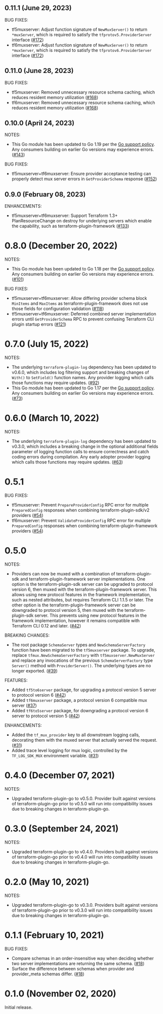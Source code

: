 ## 0.11.1 (June 29, 2023)

BUG FIXES:

* tf5muxserver: Adjust function signature of `NewMuxServer()` to return `*muxServer`, which is required to satisfy the `tfprotov5.ProviderServer` interface ([#172](https://github.com/hashicorp/terraform-plugin-mux/issues/172))
* tf6muxserver: Adjust function signature of `NewMuxServer()` to return `*muxServer`, which is required to satisfy the `tfprotov6.ProviderServer` interface ([#172](https://github.com/hashicorp/terraform-plugin-mux/issues/172))

## 0.11.0 (June 28, 2023)

BUG FIXES:

* tf5muxserver: Removed unnecessary resource schema caching, which reduces resident memory utilization ([#168](https://github.com/hashicorp/terraform-plugin-mux/issues/168))
* tf6muxserver: Removed unnecessary resource schema caching, which reduces resident memory utilization ([#168](https://github.com/hashicorp/terraform-plugin-mux/issues/168))

## 0.10.0 (April 24, 2023)

NOTES:

* This Go module has been updated to Go 1.19 per the [Go support policy](https://golang.org/doc/devel/release.html#policy). Any consumers building on earlier Go versions may experience errors. ([#143](https://github.com/hashicorp/terraform-plugin-mux/issues/143))

BUG FIXES:

* tf5muxserver+tf6muxserver: Ensure provider acceptance testing can properly detect mux server errors in `GetProviderSchema` response ([#152](https://github.com/hashicorp/terraform-plugin-mux/issues/152))

## 0.9.0 (February 08, 2023)

ENHANCEMENTS:

* tf5muxserver+tf6muxserver: Support Terraform 1.3+ PlanResourceChange on destroy for underlying servers which enable the capability, such as terraform-plugin-framework ([#133](https://github.com/hashicorp/terraform-plugin-mux/issues/133))

# 0.8.0 (December 20, 2022)

NOTES:

* This Go module has been updated to Go 1.18 per the [Go support policy](https://golang.org/doc/devel/release.html#policy). Any consumers building on earlier Go versions may experience errors. ([#101](https://github.com/hashicorp/terraform-plugin-mux/issues/101))

BUG FIXES:

* tf5muxserver+tf6muxserver: Allow differing provider schema block `MinItems` and `MaxItems` as terraform-plugin-framework does not use those fields for configuration validation ([#118](https://github.com/hashicorp/terraform-plugin-mux/issues/118))
* tf5muxserver+tf6muxserver: Deferred combined server implementation errors until `GetProviderSchema` RPC to prevent confusing Terraform CLI plugin startup errors ([#121](https://github.com/hashicorp/terraform-plugin-mux/issues/121))

# 0.7.0 (July 15, 2022)

NOTES:

* The underlying `terraform-plugin-log` dependency has been updated to v0.6.0, which includes log filtering support and breaking changes of `With()` to `SetField()` function names. Any provider logging which calls those functions may require updates. ([#92](https://github.com/hashicorp/terraform-plugin-mux/issues/92))
* This Go module has been updated to Go 1.17 per the [Go support policy](https://golang.org/doc/devel/release.html#policy). Any consumers building on earlier Go versions may experience errors. ([#73](https://github.com/hashicorp/terraform-plugin-mux/issues/73))

# 0.6.0 (March 10, 2022)

NOTES:

* The underlying `terraform-plugin-log` dependency has been updated to v0.3.0, which includes a breaking change in the optional additional fields parameter of logging function calls to ensure correctness and catch coding errors during compilation. Any early adopter provider logging which calls those functions may require updates. ([#63](https://github.com/hashicorp/terraform-plugin-mux/issues/63))

# 0.5.1

BUG FIXES:

* tf5muxserver: Prevent `PrepareProviderConfig` RPC error for multiple `PreparedConfig` responses when combining terraform-plugin-sdk/v2 providers ([#54](https://github.com/hashicorp/terraform-plugin-mux/issues/54))
* tf6muxserver: Prevent `ValidateProviderConfig` RPC error for multiple `PreparedConfig` responses when combining terraform-plugin-framework providers ([#54](https://github.com/hashicorp/terraform-plugin-mux/issues/54))

# 0.5.0

NOTES:

* Providers can now be muxed with a combination of terraform-plugin-sdk and terraform-plugin-framework server implementations. One option is the terraform-plugin-sdk server can be upgraded to protocol version 6, then muxed with the terraform-plugin-framework server. This allows using new protocol features in the framework implementation, such as nested attributes, but requires Terraform CLI 1.1.5 or later. The other option is the terraform-plugin-framework server can be downgraded to protocol version 5, then muxed with the terraform-plugin-sdk server. This prevents using new protocol features in the framework implementation, however it remains compatible with Terraform CLI 0.12 and later. ([#42](https://github.com/hashicorp/terraform-plugin-mux/issues/42))

BREAKING CHANGES:

* The root package `SchemaServer` types and `NewSchemaServerFactory` function have been migrated to the `tf5muxserver` package. To upgrade, replace `tfmux.NewSchemaServerFactory` with `tf5muxserver.NewMuxServer` and replace any invocations of the previous `SchemaServerFactory` type `Server()` method with `ProviderServer()`. The underlying types are no longer exported. ([#39](https://github.com/hashicorp/terraform-plugin-mux/issues/39))

FEATURES:

* Added `tf5to6server` package, for upgrading a protocol version 5 server to protocol version 6 ([#42](https://github.com/hashicorp/terraform-plugin-mux/issues/42))
* Added `tf6muxserver` package, a protocol version 6 compatible mux server ([#37](https://github.com/hashicorp/terraform-plugin-mux/issues/37))
* Added `tf6to5server` package, for downgrading a protocol version 6 server to protocol version 5 ([#42](https://github.com/hashicorp/terraform-plugin-mux/issues/42))

ENHANCEMENTS:

* Added the `tf_mux_provider` key to all downstream logging calls, decorating them with the muxed server that actually served the request. ([#31](https://github.com/hashicorp/terraform-plugin-mux/issues/31))
* Added trace level logging for mux logic, controlled by the `TF_LOG_SDK_MUX` environment variable. ([#31](https://github.com/hashicorp/terraform-plugin-mux/issues/31))

# 0.4.0 (December 07, 2021)

NOTES:

* Upgraded terraform-plugin-go to v0.5.0. Provider built against versions of terraform-plugin-go prior to v0.5.0 will run into compatibility issues due to breaking changes in terraform-plugin-go.

# 0.3.0 (September 24, 2021)

NOTES:

* Upgraded terraform-plugin-go to v0.4.0. Providers built against versions of terraform-plugin-go prior to v0.4.0 will run into compatibility issues due to breaking changes in terraform-plugin-go.

# 0.2.0 (May 10, 2021)

NOTES:

* Upgraded terraform-plugin-go to v0.3.0. Providers built against versions of terraform-plugin-go prior to v0.3.0 will run into compatibility issues due to breaking changes in terraform-plugin-go.

# 0.1.1 (February 10, 2021)

BUG FIXES:

* Compare schemas in an order-insensitive way when deciding whether two server implementations are returning the same schema. ([#18](https://github.com/hashicorp/terraform-plugin-mux/issues/18))
* Surface the difference between schemas when provider and provider_meta schemas differ. ([#18](https://github.com/hashicorp/terraform-plugin-mux/issues/18))

# 0.1.0 (November 02, 2020)

Initial release.
